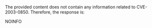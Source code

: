 The provided content does not contain any information related to CVE-2003-0850. Therefore, the response is:

NOINFO